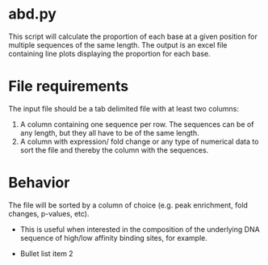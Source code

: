 # abd.py #
This script will calculate the proportion of each base at a given position for multiple sequences of the same length. The output is an excel file containing line plots displaying the proportion for each base.

# File requirements #
The input file should be a tab delimited file with at least two columns: 
   1. A column containing one sequence per row. The sequences can be of any length, but they all have to be of the same length.
   2. A column with expression/ fold change or any type of numerical data to sort the file and thereby the column with the sequences.

# Behavior #
The file will be sorted by a column of choice (e.g. peak enrichment, fold changes, p-values, etc). 
  * This is useful when interested in the composition of the underlying DNA sequence of high/low affinity binding sites, for example. 

 * Bullet list item 2
